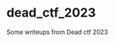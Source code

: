 # dead_ctf_2023

<!--
#field
CTF

#groups
Writeups

#languages
Python

#frames and libs

-->

Some writeups from Dead ctf 2023
